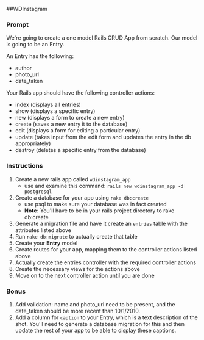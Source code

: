 ##WDInstagram

### Prompt
We're going to create a one model Rails CRUD App from scratch. Our model is going to be an Entry.

An Entry has the following:

* author
* photo_url
* date_taken

Your Rails app should have the following controller actions:

* index (displays all entries)
* show (displays a specific entry)
* new (displays a form to create a new entry)
* create (saves a new entry it to the database)
* edit (displays a form for editing a particular entry)
* update (takes input from the edit form and updates the entry in the db appropriately)
* destroy (deletes a specific entry from the database)

### Instructions

1. Create a new rails app called `wdinstagram_app`
   - use and examine this command: `rails new wdinstagram_app -d postgresql`
2. Create a database for your app using `rake db:create`
   - use psql to make sure your database was in fact created
   - __Note:__ You'll have to be in your rails project directory to rake db:create
3. Generate a migration file and have it create an `entries` table with the attributes listed above
4. Run `rake db:migrate` to actually create that table
5. Create your __Entry__ model
6. Create routes for your app, mapping them to the controller actions listed above
7. Actually create the entries controller with the required controller actions
8. Create the necessary views for the actions above
9. Move on to the next controller action until you are done

### Bonus

1. Add validation: name and photo_url need to be present, and the date_taken should be more recent than 10/1/2010.
2. Add a column for `caption` to your Entry, which is a text description of the shot. You'll need to generate a database migration for this and then update the rest of your app to be able to display these captions.
